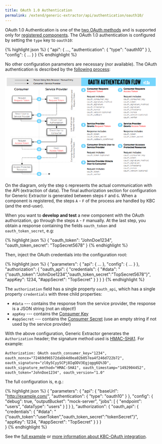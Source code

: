 ```yaml
---
title: OAuth 1.0 Authentication
permalink: /extend/generic-extractor/api/authentication/oauth10/
---
```


OAuth 1.0 Authentication is one of the [two OAuth methods](/extend/generic-extractor/api/authentication/#oauth) and
is supported only for [registered components](todo). The OAuth 1.0 authentication is configured by setting
the `type` key to `oauth10`:

{% highlight json %}
{
    "api": {
        ...,
        "authentication": {
            "type": "oauth10"
        }
    },
    "config": {
        ...
    }
}
{% endhighlight %}

No other configuration parameters are necessary (nor available). The OAuth authentication is 
described by the [following process](https://oauth.net/core/1.0/#anchor9):

![OAuth 1.0 Diagram](/extend/generic-extractor/api/authentication/oauth10-diagram.png)

On the diagram, only the step `G` represents the actual communication with the API (extraction of data).
The final authorization section for configuration for Generic Extractor is generated between
steps `F` and `G`. When a component is registered, the steps `A` - `F` of the process are handled by 
KBC (and the end-user). 

When you want to **develop and test** a new component with the OAuth authorization, go through 
the steps `A` - `F` manually. At the last step, you obtain a response containing the fields 
`oauth_token` and `oauth_token_secret`, e.g:

{% highlight json %}
{
    "oauth\_token": "JohnDoe1234",
    "oauth\_token\_secret": "TopSecret5678"
}
{% endhighlight %}

Then, inject the OAuth credentials into the configuration root:

{% highlight json %}
{
    "parameters": {
        "api": {
            ...
        },
        "config": {
            ...
        }
    },
    "authorization": {
        "oauth_api": {
            "credentials": {
                "#data": "{\"oauth\_token\":\"JohnDoe1234\",\"oauth\_token\_secret\":\"TopSecret5678\"}",
                "appKey": 1234,
                "#appSecret": "TopSecret"
            }
        }
    } 
}
{% endhighlight %}

The `authorization` field has a single property `oauth_api`, which has a single property `credentials` with three child properties:

- `#data` --- contains the response from the service provider, the response is a JSON string (not an object!)
- `appKey` --- contains the [Consumer Key](https://oauth.net/core/1.0/#anchor3)
- `#appSecret` --- contains the [Consumer Secret](https://oauth.net/core/1.0/#anchor3) (use an empty string if 
not used by the service provider)

With the above configuration, Generic Extractor generates the `Authorization` header; the signature
method used is [HMAC-SHA1](https://oauth.net/core/1.0/#anchor16). For example:

    Authorization: OAuth oauth_consumer_key="1234", oauth_nonce="72469d96572dabb4d0ea02b057ea4f246d722b72", oauth_signature="zl0y5CyySCPj8IqODV3Egjqgg6Q%3D", oauth_signature_method="HMAC-SHA1", oauth_timestamp="1492904452", oauth_token="JohnDoe1234", oauth_version="1.0"

The full configuration is, e.g.:

{% highlight json %}
{
    "parameters": {
        "api": {
            "baseUrl": "http://example.com/",
            "authentication": {
                "type": "oauth10"
            }
        },
        "config": {
            "debug": true,
            "outputBucket": "mock-server",
            "jobs": [
                {
                    "endpoint": "users",
                    "dataType": "users"
                }
            ]
        }
    },
    "authorization": {
        "oauth_api": {
            "credentials": {
                "#data": "{\"oauth_token\":\"userToken\",\"oauth_token_secret\":\"tokenSecret\"}",
                "appKey": 1234,
                "#appSecret": "TopSecret"
            }
        }
    }    
}
{% endhighlight %}

See the [full example](todo:102-oauth1) or [more information about KBC-OAuth integration](/extend/common-interface/oauth).
